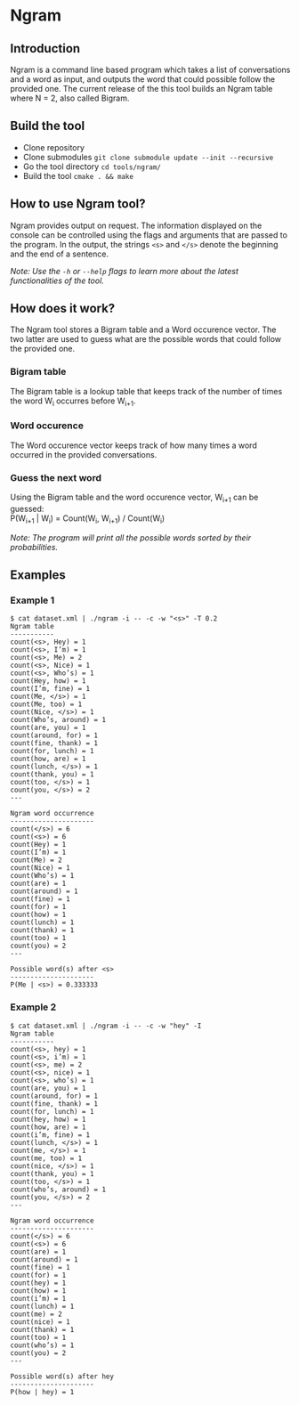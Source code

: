 # Ngram

## Introduction
Ngram is a command line based program which takes a list of conversations and a word as input, and outputs
the word that could possible follow the provided one. The current release of the this tool builds an Ngram 
table where N = 2, also called Bigram.

## Build the tool
* Clone repository
* Clone submodules `git clone submodule update --init --recursive`
* Go the tool directory `cd tools/ngram/`
* Build the tool `cmake . && make`

## How to use Ngram tool?
Ngram provides output on request. The information displayed on the console can be controlled using the flags
and arguments that are passed to the program. In the output, the strings `<s>` and `</s>` denote the 
beginning and the end of a sentence.

*Note: Use the `-h` or `--help` flags to learn more about the latest functionalities of the tool.*

## How does it work?
The Ngram tool stores a Bigram table and a Word occurence vector. The two latter are used to guess what are
the possible words that could follow the provided one.

### Bigram table
The Bigram table is a lookup table that keeps track of the number of times the word W<sub>i</sub> occurres 
before W<sub>i+1</sub>.

### Word occurence
The Word occurence vector keeps track of how many times a word occurred in the provided conversations.

### Guess the next word
Using the Bigram table and the word occurence vector, W<sub>i+1</sub> can be guessed:  
P(W<sub>i+1</sub> | W<sub>i</sub>) = Count(W<sub>i</sub>, W<sub>i+1</sub>) / Count(W<sub>i</sub>)

*Note: The program will print all the possible words sorted by their probabilities.*

## Examples
### Example 1
```
$ cat dataset.xml | ./ngram -i -- -c -w "<s>" -T 0.2
Ngram table
-----------
count(<s>, Hey) = 1
count(<s>, I’m) = 1
count(<s>, Me) = 2
count(<s>, Nice) = 1
count(<s>, Who’s) = 1
count(Hey, how) = 1
count(I’m, fine) = 1
count(Me, </s>) = 1
count(Me, too) = 1
count(Nice, </s>) = 1
count(Who’s, around) = 1
count(are, you) = 1
count(around, for) = 1
count(fine, thank) = 1
count(for, lunch) = 1
count(how, are) = 1
count(lunch, </s>) = 1
count(thank, you) = 1
count(too, </s>) = 1
count(you, </s>) = 2
---

Ngram word occurrence
---------------------
count(</s>) = 6
count(<s>) = 6
count(Hey) = 1
count(I’m) = 1
count(Me) = 2
count(Nice) = 1
count(Who’s) = 1
count(are) = 1
count(around) = 1
count(fine) = 1
count(for) = 1
count(how) = 1
count(lunch) = 1
count(thank) = 1
count(too) = 1
count(you) = 2
---

Possible word(s) after <s>
---------------------
P(Me | <s>) = 0.333333
```

### Example 2
```
$ cat dataset.xml | ./ngram -i -- -c -w "hey" -I
Ngram table
-----------
count(<s>, hey) = 1
count(<s>, i’m) = 1
count(<s>, me) = 2
count(<s>, nice) = 1
count(<s>, who’s) = 1
count(are, you) = 1
count(around, for) = 1
count(fine, thank) = 1
count(for, lunch) = 1
count(hey, how) = 1
count(how, are) = 1
count(i’m, fine) = 1
count(lunch, </s>) = 1
count(me, </s>) = 1
count(me, too) = 1
count(nice, </s>) = 1
count(thank, you) = 1
count(too, </s>) = 1
count(who’s, around) = 1
count(you, </s>) = 2
---

Ngram word occurrence
---------------------
count(</s>) = 6
count(<s>) = 6
count(are) = 1
count(around) = 1
count(fine) = 1
count(for) = 1
count(hey) = 1
count(how) = 1
count(i’m) = 1
count(lunch) = 1
count(me) = 2
count(nice) = 1
count(thank) = 1
count(too) = 1
count(who’s) = 1
count(you) = 2
---

Possible word(s) after hey
---------------------
P(how | hey) = 1
```
